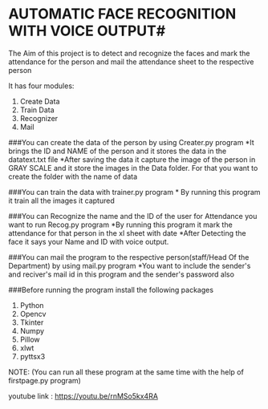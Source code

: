 # AUTOMATIC FACE RECOGNITION WITH VOICE OUTPUT#

The Aim of this project is to detect and recognize the faces and mark the attendance for the person and mail the attendance sheet to the respective person 

It has four modules: 

1)    Create Data
2)   Train Data
3)   Recognizer
4)   Mail

###You can create the data of the person by using  Creater.py program 
         *It brings the ID and NAME of the person and it stores the data in the datatext.txt file
         *After saving the data it capture the image of the person in GRAY SCALE and it store the images in the Data folder. For that you want to create the folder with the name of data

###You can train the data with trainer.py program
          * By running this program it train all the images it captured

###You can Recognize the name and the ID of the user for  Attendance you want to run Recog.py program
          *By running this program it mark the attendance for that person in the xl sheet with date
          *After Detecting the face it says your Name and ID with voice output.

###You can mail the program to the respective person(staff/Head Of the Department) by using mail.py program
          *You want to include the sender's and reciver's mail id in this program and the sender's password also 

###Before running the program install the following packages

1.  Python
2.  Opencv
3.  Tkinter
4.  Numpy
5.  Pillow
6.  xlwt
7.  pyttsx3

NOTE: (You can run all these program at the same time with the help of firstpage.py program)

youtube link : https://youtu.be/rnMSo5kx4RA
